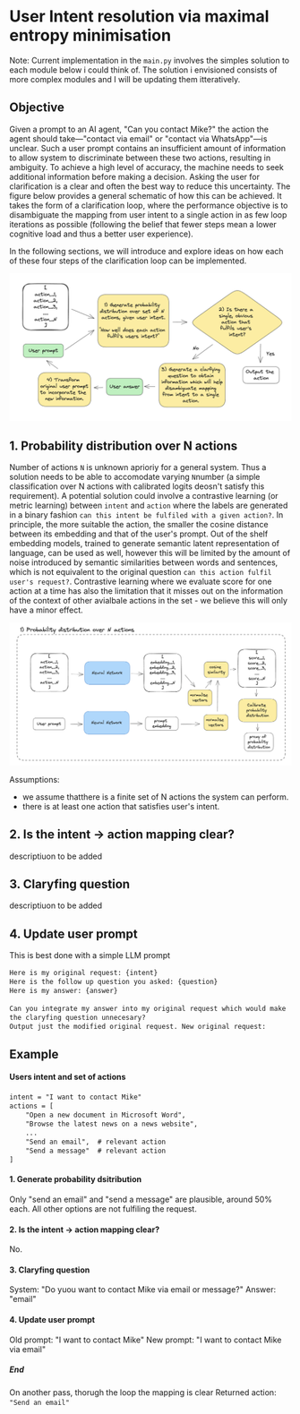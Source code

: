 # User Intent resolution via maximal entropy minimisation

Note: Current implementation in the `main.py` involves the simples solution to each module below i could think of. The solution i envisioned consists of more complex modules and I will be updating them itteratively.

## Objective

Given a prompt to an AI agent, "Can you contact Mike?" the action the agent should take—"contact via email" or "contact via WhatsApp"—is unclear. Such a user prompt contains an insufficient amount of information to allow system to discriminate between these two actions, resulting in ambiguity. To achieve a high level of accuracy, the machine needs to seek additional information before making a decision. Asking the user for clarification is a clear and often the best way to reduce this uncertainty. The figure below provides a general schematic of how this can be achieved. It takes the form of a clarification loop, where the performance objective is to disambiguate the mapping from user intent to a single action in as few loop iterations as possible (following the belief that fewer steps mean a lower cognitive load and thus a better user experience).

In the following sections, we will introduce and explore ideas on how each of these four steps of the clarification loop can be implemented.

![schematic of system structure](./images/schematic_of_system_structure.png)

## 1. Probability distribution over N actions

Number of actions `N` is unknown aprioriy for a general system. Thus a solution needs to be able to accomodate varying `N`number (a simple classification over N actions with calibrated logits deosn't satisfy this requirement). A potential solution could involve a contrastive learning (or metric learning) between `intent` and `action` where the labels are generated in a binary fashion `can this intent be fulfiled with a given action?`. In principle, the more suitable the action, the smaller the cosine distance between its embedding and that of the user's prompt. Out of the shelf embedding models, trained to generate semantic latent representation of language, can be used as well, however this will be limited by the amount of noise introduced by semantic similarities between words and sentences, which is not equivalent to the original question `can this action fulfil user's request?`. Contrastive learning where we evaluate score for one action at a time has also the limitation that it misses out on the information of the context of other avialbale actions in the set - we believe this will only have a minor effect.

![schematic of probability distribtuion over N actions](./images/schematic_probability_distribution_over_N_actions.png)

Assumptions:

- we assume thatthere is a finite set of N actions the system can perform.
- there is at least one action that satisfies user's intent.

## 2. Is the intent -> action mapping clear?

descriptiuon to be added

## 3. Claryfing question

descriptiuon to be added

## 4. Update user prompt

This is best done with a simple LLM prompt

```
Here is my original request: {intent}
Here is the follow up question you asked: {question}
Here is my answer: {answer}

Can you integrate my answer into my original request which would make the claryfing question unnecesary?
Output just the modified original request. New original request:
```

## Example

#### Users intent and set of actions

```
intent = "I want to contact Mike"
actions = [
    "Open a new document in Microsoft Word",
    "Browse the latest news on a news website",
    ...
    "Send an email",  # relevant action
    "Send a message"  # relevant action
]
```

#### 1. Generate probability dsitribution

Only "send an email" and "send a message" are plausible, around 50% each. All other options are not fulfiling the request.

#### 2. Is the intent -> action mapping clear?

No.

#### 3. Claryfing question

System: "Do yuou want to contact Mike via email or message?"
Answer: "email"

#### 4. Update user prompt

Old prompt: "I want to contact Mike"
New prompt: "I want to contact Mike via email"

##### End

On another pass, thorugh the loop the mapping is clear
Returned action: `"Send an email"`
